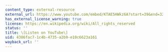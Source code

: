 ```yaml
---
content_type: external-resource
external_url: https://www.youtube.com/embed/KTAE5HWkz6A?start=39&end=326
has_external_license_warning: true
license: https://en.wikipedia.org/wiki/All_rights_reserved
status: ''
title: \[Listen on YouTube\]
uid: 4386fac7-1c4b-4735-a2b9-e10c6623a161
wayback_url: ''
---
```

